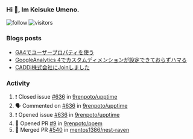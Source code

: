 ### Hi 👋, Im Keisuke Umeno.

<!--
**9renpoto/9renpoto** is a ✨ _special_ ✨ repository because its `README.md` (this file) appears on your GitHub profile.

Here are some ideas to get you started:

- 🔭 I’m currently working on ...
- 🌱 I’m currently learning ...
- 👯 I’m looking to collaborate on ...
- 🤔 I’m looking for help with ...
- 💬 Ask me about ...
- 📫 How to reach me: ...
- 😄 Pronouns: ...
- ⚡ Fun fact: ...
-->

![follow](https://img.shields.io/github/followers/9renpoto?label=Follow&style=social)
![visitors](https://komarev.com/ghpvc/?username=9renpoto&label=Profile%20views&color=0e75b6&style=flat)

### Blogs posts

<!-- BLOG-POST-LIST:START -->
- [GA4でユーザープロパティを使う](https://9renpoto.dev/2021/02/21/google-analytics-4-user-properties/)
- [GoogleAnalytics 4でカスタムディメンションが設定できておらずハマる](https://9renpoto.dev/2021/02/13/google-analytics-4/)
- [CADDi株式会社にJoinしました](https://9renpoto.dev/2020/12/05/join/)
<!-- BLOG-POST-LIST:END -->

### Activity

<!--START_SECTION:activity-->
1. ❗️ Closed issue [#636](https://github.com/9renpoto/upptime/issues/636) in [9renpoto/upptime](https://github.com/9renpoto/upptime)
2. 🗣 Commented on [#636](https://github.com/9renpoto/upptime/issues/636) in [9renpoto/upptime](https://github.com/9renpoto/upptime)
3. ❗️ Opened issue [#636](https://github.com/9renpoto/upptime/issues/636) in [9renpoto/upptime](https://github.com/9renpoto/upptime)
4. 💪 Opened PR [#9](https://github.com/9renpoto/poem/pull/9) in [9renpoto/poem](https://github.com/9renpoto/poem)
5. 🎉 Merged PR [#540](https://github.com/mentos1386/nest-raven/pull/540) in [mentos1386/nest-raven](https://github.com/mentos1386/nest-raven)
<!--END_SECTION:activity-->

<!--START_SECTION:waka-->
<!--END_SECTION:waka-->
